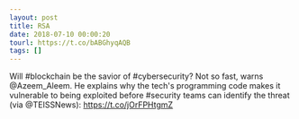 ```yaml
---
layout: post
title: RSA
date: 2018-07-10 00:00:20
tourl: https://t.co/bABGhyqAQB
tags: []
---
```

Will #blockchain be the savior of #cybersecurity? Not so fast, warns @Azeem_Aleem. He explains why the tech's programming code makes it vulnerable to being exploited before #security teams can identify the threat (via @TEISSNews): https://t.co/jOrFPHtgmZ